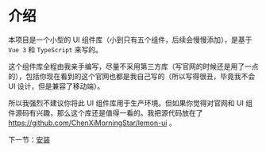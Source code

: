 # 介绍

本项目是一个小型的 UI 组件库（小到只有五个组件，后续会慢慢添加），是基于 ```Vue 3``` 和 ```TypeScript``` 来写的。

这个组件库全程由我亲手编写，尽量不采用第三方库（写官网的时候还是用了一点的），包括你现在看到的这个官网也都是我自己写的（所以写得很丑，毕竟我不会 UI 设计，但是兼容了移动端）。

所以我强烈不建议你将此 UI 组件库用于生产环境。但如果你觉得对官网和 UI 组件源码有兴趣，那么这个库还是值得一看的。我把源代码放在了 https://github.com/ChenXiMorningStar/lemon-ui 。

下一节：[安装](#/doc/install)